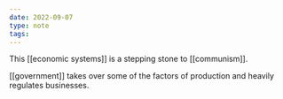 ```yaml
---
date: 2022-09-07
type: note
tags: 
---
```


This [[economic systems]] is a stepping stone to [[communism]].

[[government]] takes over some of the factors of production and heavily regulates businesses.

